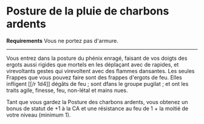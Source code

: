 # Posture de la pluie de charbons ardents

<p><strong>Requirements</strong> Vous ne portez pas d'armure.</p>
<hr>
<p>Vous entrez dans la posture du phénix enragé, faisant de vos doigts des ergots aussi rigides que mortels en les déplaçant avec de rapides, et virevoltants gestes qui virevoltent avec des flammes dansantes. Les seules Frappes que vous pouvez faire sont des frappes d'ergots de feu. Elles infligent [[/r 1d4]] dégâts de feu ; sont dfans le groupe pugilat ; et ont les traits agile, finesse, feu, non-létal et mains nues.</p>
<p>Tant que vous gardez la Posture des charbons ardents, vous obtenez un bonus de statut de +1 à la CA et une résistance au feu de 1 + la moitié de votre niveau (minimum 1).</p>